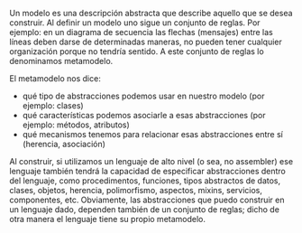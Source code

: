 Un modelo es una descripción abstracta que describe aquello que se desea construir. Al definir un modelo uno sigue un conjunto de reglas. Por ejemplo: en un diagrama de secuencia las flechas (mensajes) entre las líneas deben darse de determinadas maneras, no pueden tener cualquier organización porque no tendría sentido. A este conjunto de reglas lo denominamos metamodelo.

El metamodelo nos dice:

-   qué tipo de abstracciones podemos usar en nuestro modelo (por ejemplo: clases)
-   qué características podemos asociarle a esas abstracciones (por ejemplo: métodos, atributos)
-   qué mecanismos tenemos para relacionar esas abstracciones entre sí (herencia, asociación)

Al construir, si utilizamos un lenguaje de alto nivel (o sea, no assembler) ese lenguaje también tendrá la capacidad de especificar abstracciones dentro del lenguaje, como procedimentos, funciones, tipos abstractos de datos, clases, objetos, herencia, polimorfismo, aspectos, mixins, servicios, componentes, etc. Obviamente, las abstracciones que puedo construir en un lenguaje dado, dependen también de un conjunto de reglas; dicho de otra manera el lenguaje tiene su propio metamodelo.
